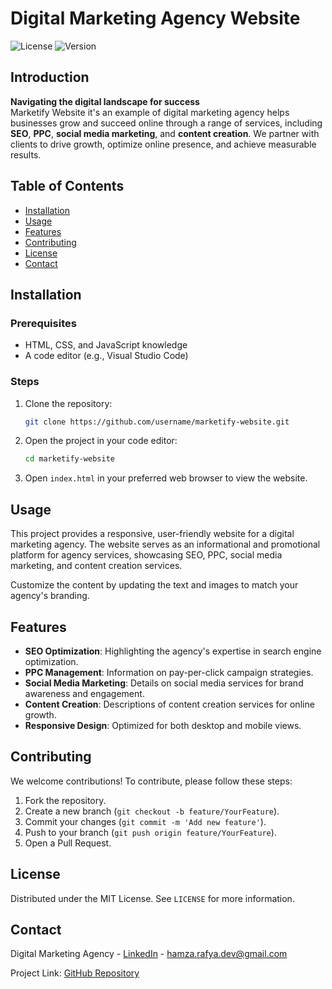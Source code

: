 # Digital Marketing Agency Website

![License](https://img.shields.io/github/license/RYham/marketify-website) ![Version](https://img.shields.io/github/v/release/RAFYA-Hamza/marketify-website)

## Introduction

**Navigating the digital landscape for success**  
Marketify Website it's an example of digital marketing agency helps businesses grow and succeed online through a range of services, including **SEO**, **PPC**, **social media marketing**, and **content creation**. We partner with clients to drive growth, optimize online presence, and achieve measurable results.

## Table of Contents

- [Installation](#installation)
- [Usage](#usage)
- [Features](#features)
- [Contributing](#contributing)
- [License](#license)
- [Contact](#contact)

## Installation

### Prerequisites
- HTML, CSS, and JavaScript knowledge
- A code editor (e.g., Visual Studio Code)

### Steps
1. Clone the repository:
    ```bash
    git clone https://github.com/username/marketify-website.git
    ```
2. Open the project in your code editor:
    ```bash
    cd marketify-website
    ```

3. Open `index.html` in your preferred web browser to view the website.

## Usage

This project provides a responsive, user-friendly website for a digital marketing agency. The website serves as an informational and promotional platform for agency services, showcasing SEO, PPC, social media marketing, and content creation services.  

Customize the content by updating the text and images to match your agency's branding.

## Features

- **SEO Optimization**: Highlighting the agency's expertise in search engine optimization.
- **PPC Management**: Information on pay-per-click campaign strategies.
- **Social Media Marketing**: Details on social media services for brand awareness and engagement.
- **Content Creation**: Descriptions of content creation services for online growth.
- **Responsive Design**: Optimized for both desktop and mobile views.

## Contributing

We welcome contributions! To contribute, please follow these steps:

1. Fork the repository.
2. Create a new branch (`git checkout -b feature/YourFeature`).
3. Commit your changes (`git commit -m 'Add new feature'`).
4. Push to your branch (`git push origin feature/YourFeature`).
5. Open a Pull Request.

## License

Distributed under the MIT License. See `LICENSE` for more information.

## Contact

Digital Marketing Agency - [LinkedIn](https://www.linkedin.com/in/hamza-rafya-01a0011b8/) - hamza.rafya.dev@gmail.com

Project Link: [GitHub Repository](https://github.com/RAFYA-Hamza/marketify-website.git)
